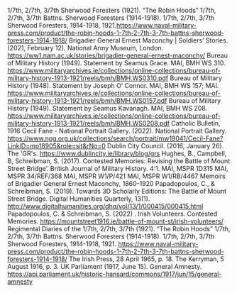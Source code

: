 1/7th, 2/7th, 3/7th Sherwood Foresters (1921). “The Robin Hoods” 1/7th, 2/7th, 3/7th Battns. Sherwood Foresters (1914-1918). 1/7th, 2/7th, 3/7th Sherwood Foresters, 1914-1918, 1921.https://www.naval-military-press.com/product/the-robin-hoods-1-7th-2-7th-3-7th-battns-sherwood-foresters-1914-1918/
Brigadier General Ernest Maconchy | Soldiers’ Stories. (2021, February 12). National Army Museum, London. https://ww1.nam.ac.uk/stories/brigadier-general-ernest-maconchy/
Bureau of Military History (1949). Statement by Seamus Grace. MAI, BMH WS 310.
https://www.militaryarchives.ie/collections/online-collections/bureau-of-military-history-1913-1921/reels/bmh/BMH.WS0310.pdf
Bureau of Military History (1948). Statement by Joseph O’ Connor. MAI, BMH WS 157; MAI. https://www.militaryarchives.ie/collections/online-collections/bureau-of-military-history-1913-1921/reels/bmh/BMH.WS0157.pdf
Bureau of Military History (1949). Statement by Seamus Kavanagh. MAI, BMH WS 208. https://www.militaryarchives.ie/collections/online-collections/bureau-of-military-history-1913-1921/reels/bmh/BMH.WS0208.pdf
Catholic Bulletin, 1916
Cecil Fane - National Portrait Gallery. (2022). National Portrait Gallery. https://www.npg.org.uk/collections/search/portrait/mw19041/Cecil-Fane?LinkID=mp18905&role=sit&rNo=0
Dublin City Council. (2016, January 26). The 'GR's. https://www.dublincity.ie/library/blog/grs
Hughes, B., Campbell, B, Schreibman, S. (2017). Contested Memories: Revising the Battle of Mount Street Bridge’. British Journal of Military History. 4:1.
MAI, MSPR 1D315
MAI, MSPR 34/REF/368
MAI, MSPR W1/P/421
MAI, MSPR W1/RB/4467
Memoirs of Brigadier General Ernest Maconchy, 1860-1920
Papadopoulos, C., & Schreibman, S. (2019). Towards 3D Scholarly Editions: The Battle of Mount Street Bridge. Digital Humanities Quarterly, 13(1). http://www.digitalhumanities.org/dhq/vol/13/1/000415/000415.html
Papadopoulos, C. & Schreibman, S. (2022) . Irish Volunteers. Contested Memories. https://mountstreet1916.ie/battle-of-mount-st/irish-volunteers/
Regimental Diaries of the 1/7th, 2/7th, 3/7th (1921). “The Robin Hoods” 1/7th, 2/7th, 3/7th Battns. Sherwood Foresters (1914-1918). 1/7th, 2/7th, 3/7th Sherwood Foresters, 1914-1918, 1921. https://www.naval-military-press.com/product/the-robin-hoods-1-7th-2-7th-3-7th-battns-sherwood-foresters-1914-1918/
The Irish Press, 28 April 1965, p. 18.
The Kerryman, 5 August 1916, p. 3.
UK Parliament (1917, June 15). General Amnesty. https://api.parliament.uk/historic-hansard/commons/1917/jun/15/general-amnesty